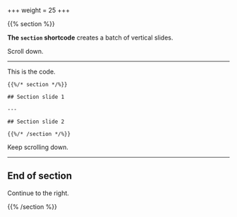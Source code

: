 +++
weight = 25
+++

{{% section %}}

**The `section` shortcode** creates a batch of vertical slides.

Scroll down.

---

This is the code.

```
{{%/* section */%}}

## Section slide 1

---

## Section slide 2

{{%/* /section */%}}
```

Keep scrolling down.

---

## End of section

Continue to the right.

{{% /section %}}
